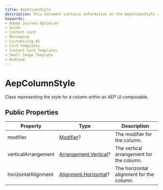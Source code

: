 ```yaml
---
title: AepColumnStyle
description: This document contains information on the AepColumnStyle class.
keywords:
- Adobe Journey Optimizer
- Guide
- Content Card
- Messaging
- Customizing UI
- Card Templates
- Content Card Templates
- Small Image Template
- Android
---
```


# AepColumnStyle

Class representing the style for a column within an AEP UI composable.

## Public Properties

| Property            | Type                                                         | Description                              |
| ------------------- | ------------------------------------------------------------ | ---------------------------------------- |
| modifier            | [Modifier](https://developer.android.com/reference/kotlin/androidx/compose/ui/Modifier)? | The modifier for the column.             |
| verticalArrangement | [Arrangement.Vertical](https://developer.android.com/reference/kotlin/androidx/compose/foundation/layout/Arrangement.Vertical)? | The vertical arrangement for the column. |
| horizontalAlignment | [Alignment.Horizontal](https://developer.android.com/reference/kotlin/androidx/compose/ui/Alignment.Horizontal?hl=en)? | The horizontal alignment for the column. |

